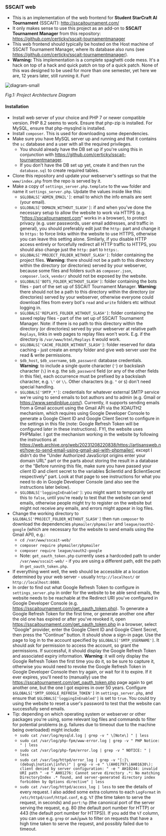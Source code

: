 ### SSCAIT web

* This is an implementation of the web frontend for **Student StarCraft AI Tournament** (SSCAIT): http://sscaitournament.com/
* It only makes sense to use this project as an add-on to **SSCAIT Tournament Manager** from this repository: https://github.com/certicky/sscait-tournamentmanager
* This web frontend should typically be hosted on the Host machine of SSCAIT Tournament Manager, where its database also runs (see https://github.com/certicky/sscait-tournamentmanager).
* **Warning:** This implementation is a complete spaghetti code mess. It's a hack on top of a hack and quick patch on top of a quick patch. None of this was designed to be used for more than one semester, yet here we are, 12 years later, still running it. Fun!


![diagram-small](https://user-images.githubusercontent.com/3534507/204827784-32c94af4-0bee-4f2f-b2f8-c2d01b88e156.png)

*Fig.1: Project Architecture Diagram*

#### Installation

* Install web server of your choice and PHP 7 or newer compatible version. PHP 8.2 seems to work. Ensure that php-zip is installed. For MySQL, ensure that php-mysqlnd is installed.
* Install `composer`. This is used for downloading some dependencies.
* Make sure you have MySQL server up and running and that it contains the `sc` database and a user with all the required privileges.
  * You should already have the DB set up if you're using this in conjunction with https://github.com/certicky/sscait-tournamentmanager.
  * If you don't have the DB set up yet, create it and then run the `database.sql` to create required tables.
* Clone this repository and update your webserver's settings so that the `www/index.php` from the repo is served by it.
* Make a copy of `settings_server.php.template` to the `www` folder and name it `settings_server.php`. Update the values inside like this:
  * `$GLOBALS['ADMIN_EMAIL']`: email to which the info emails are sent (your email).
  * `$GLOBALS['DOMAIN_WITHOUT_SLASH']`: if and when you've done the necessary setup to allow the website to work via HTTPS (e.g. "https://sscaitournament.com" works in a browser), to protect privacy (e.g. user passwords, user email addresses, and traffic in general), you should preferably edit just the `http:` part and change it to `https:` to force links within the website to use HTTPS, otherwise you can leave this setting alone. Similarly, if you disable HTTP access entirely or forcefully redirect all HTTP traffic to HTTPS, you should also change just the `http:` part to `https:`.
  * `$GLOBALS['PROJECT_FOLDER_WITHOUT_SLASH']`: folder containing the project files. **Warning**: there should not be a path to this directory within the directory (or directories) served by your webserver, because some files and folders such as `composer.json`, `composer.lock`, `vendor/` should not be exposed by the website.
  * `$GLOBALS['BOTS_FOLDER_WITHOUT_SLASH']`: folder containing the bots files - part of the set up of SSCAIT Tournament Manager. **Warning**: there should not be a path to this directory within the directory (or directories) served by your webserver, otherwise everyone could download files from every bot's `read` and `write` folders etc without logging in.
  * `$GLOBALS['REPLAYS_FOLDER_WITHOUT_SLASH']`: folder containing the saved replay files - part of the set up of SSCAIT Tournament Manager. Note: if there is no path to this directory within the directory (or directories) served by your webserver at relative path `Replays`, links in web pages to replay files won't work. E.g. if the directory is `/var/www/html/Replays` it would work.
  * `$GLOBALS['CACHE_FOLDER_WITHOUT_SLASH']`: folder reserved for data caching - just create an empty folder and give web server user the read & write permissions.
  * `$db_host`, `$db_username`, `$db_password`: database credentials. **Warning**: to include a single quote character (`'`) or backslash character (`\`) in e.g. the `$db_password` field (or any of the other fields in this file), each occurrence must be prefixed by a backslash character, e.g. `\'` or `\\`. Other characters (e.g. `"` or `$`) don't need special handling.
  * `$GLOBALS['SMTP_*']`: credentials for whatever external SMTP service we're using to send emails to bot authors and to admin (e.g. Gmail or https://www.sendinblue.com/). Currently, it supports sending emails from a Gmail account using the Gmail API via the XOAUTH2 mechanism, which requires using Google Developer Console to generate a Google Client ID and Google Client Secret to configure in the settings in this file (note: Google Refresh Token will be configured later in these instructions). FYI, the website uses PHPMailer. I got the mechanism working in the website by following the instructions at https://web.archive.org/web/20231208220838/https://artisansweb.net/how-to-send-email-using-gmail-api-with-phpmailer/, except I didn't do the "Under Authorized JavaScript origins enter your domain URL" part or the parts about storing the result in a database or the "Before running this file, make sure you have passed your client ID and client secret to the variables $clientId and $clientSecret respectively" part. Look at that page to see instructions for what you need to do in Google Developer Console (and also see the instructions later below).
  * `$GLOBALS['loggingInEnabled']`: you might want to temporarily set this to `false`, until you're ready to test that the website can send emails, otherwise people might try to register on the website but might not receive any emails, and errors might appear in log files.
* Change the working directory to `$GLOBALS['PROJECT_FOLDER_WITHOUT_SLASH']` then run `composer` to download the dependencies `phpmailer/phpmailer` and `league/oauth2-google` (which are necessary for the website to send emails using the Gmail API), e.g.:
  * `cd /var/www/sscait-web/`
  * `composer require phpmailer/phpmailer`
  * `composer require league/oauth2-google`
  * Note: `get_oauth_token.php` currently uses a hardcoded path to under `/var/www/sscait-web/` - if you are using a different path, edit the path in `get_oauth_token.php`.
* If everything went well, the web should be accessible at a location determined by your web server - usually `http://localhost/` or `http://localhost:8080`.
* In order to find out what Google Refresh Token to configure in `settings_server.php` in order for the website to be able send emails, the website needs to be reachable at the Redirect URI you've configured in Google Developer Console (e.g. https://sscaitournament.com/get_oauth_token.php). To generate a Google Refresh Token for the first time, or generate another one after the old one has expired or after you've revoked it, open https://sscaitournament.com/get_oauth_token.php in a browser, select "Google" provider, enter the Google Client ID and Google Client Secret, then press the "Continue" button. It should show a sign-in page. Use the page to log in to the account specified by `$GLOBALS['SMTP_USERNAME']`. It should ask for permission to access the account, so grant the permissions. If successful, it should display the Google Refresh Token and associated expiry information. **Warning**: it will only display the Google Refresh Token the first time you do it, so be sure to capture it, otherwise you would need to revoke the Google Refresh Token in Google Developer Console then try again, or wait for it to expire. If it ever expires, you'll need to (manually) use the https://sscaitournament.com/get_oauth_token.php page again to get another one, but the one I got expires in over 50 years. Configure `$GLOBALS['SMTP_GOOGLE_REFRESH_TOKEN']` in `settings_server.php`, and ensure that `$GLOBALS['loggingInEnabled']` is set to `true`. You could try using the website to reset a user's password to test that the website can successfully send emails.
* Tip: depending on which operating system or webserver or other packages you're using, some relevant log files and commands to filter for potential problems (e.g. failures due to timeout due to the machine being overloaded) might include:
  * `sudo cat /var/log/mysqld.log | grep -v " \[Note\] " | less`
  * `sudo cat /var/log/php-fpm/www-error.log | grep -v " PHP Notice: " | less`
  * `sudo cat /var/log/php-fpm/error.log | grep -v " NOTICE: " | less`
  * `sudo cat /var/log/httpd/error_log | grep -v "[:]\(debug\|notice\|info\)" | grep -v -e " \(AH01797\|AH01630\): client denied by server configuration: " -e " AH10244: invalid URI path " -e " AH01276: Cannot serve directory .*: No matching DirectoryIndex .* found, and server-generated directory index forbidden by Options directive" | less`
  * `sudo cat /var/log/httpd/access_log | less` to see the details of every request. I also added some extra columns to each `LogFormat` in `/etc/httpd/conf/httpd.conf`, e.g. `%T` (the time taken to serve the request, in seconds) and `port:%p` (the canonical port of the server serving the request, e.g. 80 (the default port number for HTTP) or 443 (the default port number for HTTPS)). If you add the `%T` column, you can use e.g. `grep` or `awk`/`gawk` to filter on requests that have a high time taken to serve the request, and possibly failed due to timeout.
